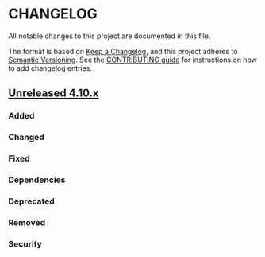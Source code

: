 # CHANGELOG
All notable changes to this project are documented in this file.

The format is based on [Keep a Changelog](https://keepachangelog.com/en/1.0.0/), and this project adheres to [Semantic Versioning](https://semver.org/spec/v2.0.0.html). See the [CONTRIBUTING guide](./CONTRIBUTING.md#Changelog) for instructions on how to add changelog entries.

## [Unreleased 4.10.x]
### Added

### Changed

### Fixed

### Dependencies

### Deprecated

### Removed

### Security

[Unreleased 4.10.x]: https://github.com/wazuh/wazuh-indexer/compare/4.10.1...4.10.2
